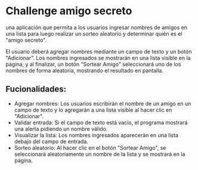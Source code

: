 <h1>Challenge amigo secreto</h1> 
<p>una aplicación que permita a los usuarios ingresar nombres de amigos en una lista para luego realizar un sorteo aleatorio y determinar quién es el "amigo secreto".

El usuario deberá agregar nombres mediante un campo de texto y un botón "Adicionar". Los nombres ingresados se mostrarán en una lista visible en la página, y al finalizar, un botón "Sortear Amigo" seleccionará uno de los nombres de forma aleatoria, mostrando el resultado en pantalla.</p>

<h2>Fucionalidades:</h2>
<ul>
<li>Agregar nombres: Los usuarios escribirán el nombre de un amigo en un campo de texto y lo agregarán a una lista visible al hacer clic en "Adicionar".</li>

<li>Validar entrada: Si el campo de texto está vacío, el programa mostrará una alerta pidiendo un nombre válido.</li>

<li>Visualizar la lista: Los nombres ingresados aparecerán en una lista debajo del campo de entrada.</li>

<li>Sorteo aleatorio: Al hacer clic en el botón "Sortear Amigo", se seleccionará aleatoriamente un nombre de la lista y se mostrará en la página.</li>
</ul>
